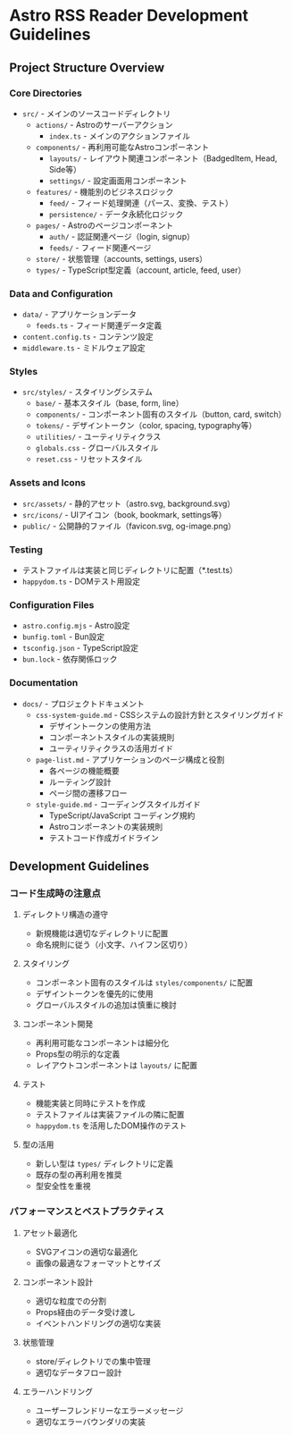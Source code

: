 # Astro RSS Reader Development Guidelines

## Project Structure Overview

### Core Directories

- `src/` - メインのソースコードディレクトリ
  - `actions/` - Astroのサーバーアクション
    - `index.ts` - メインのアクションファイル
  - `components/` - 再利用可能なAstroコンポーネント
    - `layouts/` - レイアウト関連コンポーネント（BadgedItem, Head, Side等）
    - `settings/` - 設定画面用コンポーネント
  - `features/` - 機能別のビジネスロジック
    - `feed/` - フィード処理関連（パース、変換、テスト）
    - `persistence/` - データ永続化ロジック
  - `pages/` - Astroのページコンポーネント
    - `auth/` - 認証関連ページ（login, signup）
    - `feeds/` - フィード関連ページ
  - `store/` - 状態管理（accounts, settings, users）
  - `types/` - TypeScript型定義（account, article, feed, user）

### Data and Configuration

- `data/` - アプリケーションデータ
  - `feeds.ts` - フィード関連データ定義
- `content.config.ts` - コンテンツ設定
- `middleware.ts` - ミドルウェア設定

### Styles

- `src/styles/` - スタイリングシステム
  - `base/` - 基本スタイル（base, form, line）
  - `components/` - コンポーネント固有のスタイル（button, card, switch）
  - `tokens/` - デザイントークン（color, spacing, typography等）
  - `utilities/` - ユーティリティクラス
  - `globals.css` - グローバルスタイル
  - `reset.css` - リセットスタイル

### Assets and Icons

- `src/assets/` - 静的アセット（astro.svg, background.svg）
- `src/icons/` - UIアイコン（book, bookmark, settings等）
- `public/` - 公開静的ファイル（favicon.svg, og-image.png）

### Testing

- テストファイルは実装と同じディレクトリに配置（\*.test.ts）
- `happydom.ts` - DOMテスト用設定

### Configuration Files

- `astro.config.mjs` - Astro設定
- `bunfig.toml` - Bun設定
- `tsconfig.json` - TypeScript設定
- `bun.lock` - 依存関係ロック

### Documentation

- `docs/` - プロジェクトドキュメント
  - `css-system-guide.md` - CSSシステムの設計方針とスタイリングガイド
    - デザイントークンの使用方法
    - コンポーネントスタイルの実装規則
    - ユーティリティクラスの活用ガイド
  - `page-list.md` - アプリケーションのページ構成と役割
    - 各ページの機能概要
    - ルーティング設計
    - ページ間の遷移フロー
  - `style-guide.md` - コーディングスタイルガイド
    - TypeScript/JavaScript コーディング規約
    - Astroコンポーネントの実装規則
    - テストコード作成ガイドライン

## Development Guidelines

### コード生成時の注意点

1. ディレクトリ構造の遵守

   - 新規機能は適切なディレクトリに配置
   - 命名規則に従う（小文字、ハイフン区切り）

2. スタイリング

   - コンポーネント固有のスタイルは `styles/components/` に配置
   - デザイントークンを優先的に使用
   - グローバルスタイルの追加は慎重に検討

3. コンポーネント開発

   - 再利用可能なコンポーネントは細分化
   - Props型の明示的な定義
   - レイアウトコンポーネントは `layouts/` に配置

4. テスト

   - 機能実装と同時にテストを作成
   - テストファイルは実装ファイルの隣に配置
   - `happydom.ts` を活用したDOM操作のテスト

5. 型の活用
   - 新しい型は `types/` ディレクトリに定義
   - 既存の型の再利用を推奨
   - 型安全性を重視

### パフォーマンスとベストプラクティス

1. アセット最適化

   - SVGアイコンの適切な最適化
   - 画像の最適なフォーマットとサイズ

2. コンポーネント設計

   - 適切な粒度での分割
   - Props経由のデータ受け渡し
   - イベントハンドリングの適切な実装

3. 状態管理

   - store/ディレクトリでの集中管理
   - 適切なデータフロー設計

4. エラーハンドリング
   - ユーザーフレンドリーなエラーメッセージ
   - 適切なエラーバウンダリの実装

